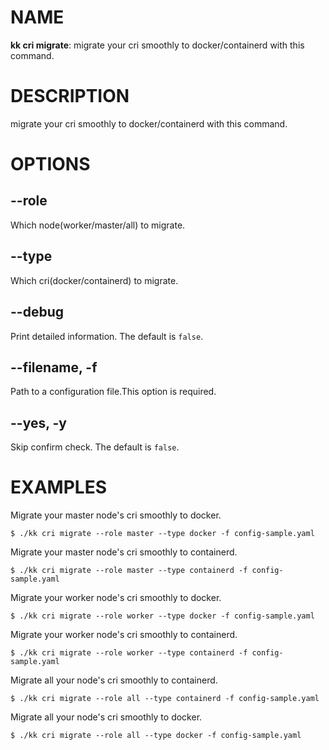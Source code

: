 # NAME
**kk cri migrate**: migrate your cri smoothly to docker/containerd with this command.

# DESCRIPTION
migrate your cri smoothly to docker/containerd with this command.

# OPTIONS

## **--role**
Which node(worker/master/all) to migrate.

## **--type**
Which cri(docker/containerd) to migrate.

## **--debug**
Print detailed information. The default is `false`.

## **--filename, -f**
Path to a configuration file.This option is required.

## **--yes, -y**
Skip confirm check. The default is `false`.

# EXAMPLES
Migrate your master node's cri smoothly to docker.
```
$ ./kk cri migrate --role master --type docker -f config-sample.yaml
```
Migrate your master node's cri smoothly to containerd.
```
$ ./kk cri migrate --role master --type containerd -f config-sample.yaml
```
Migrate your worker node's cri smoothly to docker.
```
$ ./kk cri migrate --role worker --type docker -f config-sample.yaml
```
Migrate your worker node's cri smoothly to containerd.
```
$ ./kk cri migrate --role worker --type containerd -f config-sample.yaml
```
Migrate all your node's cri smoothly to containerd.
```
$ ./kk cri migrate --role all --type containerd -f config-sample.yaml
```
Migrate all your node's cri smoothly to docker.
```
$ ./kk cri migrate --role all --type docker -f config-sample.yaml
```